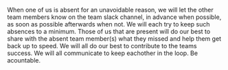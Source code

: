 When one of us is absent for an unavoidable reason, we will let the other team members know on the team slack channel, in advance when possible, as soon as possible afterwards when not.
We will each try to keep such absences to a minimum.
Those of us that are present will do our best to share with the absent team member(s) what they missed and help them get back up to speed.
We will all do our best to contribute to the teams success.
We will all communicate to keep eachother in the loop.
Be acountable.
